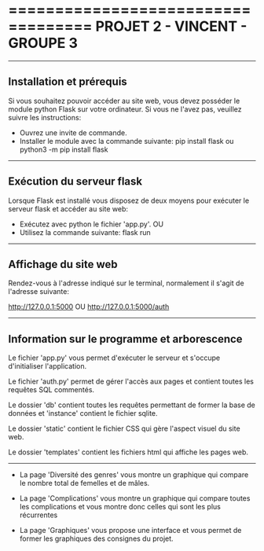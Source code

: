 ===================================
 PROJET 2 - VINCENT - GROUPE 3
===================================

-----------------------------------------------------------------
Installation et prérequis
----------------------------------------------------------------

Si vous souhaitez pouvoir accéder au site web, vous devez posséder
le module python Flask sur votre ordinateur. Si vous ne l'avez pas,
veuillez suivre les instructions:

- Ouvrez une invite de commande.
- Installer le module avec la commande suivante: 
pip install flask
ou
python3 -m pip install flask

-----------------------------------------------------------------
Exécution du serveur flask
----------------------------------------------------------------

Lorsque Flask est installé vous disposez de deux moyens pour
exécuter le serveur flask et accéder au site web:

- Exécutez avec python le fichier 'app.py'.
OU
- Utilisez la commande suivante:
flask run

-----------------------------------------------------------------
Affichage du site web
----------------------------------------------------------------

Rendez-vous à l'adresse indiqué sur le terminal, normalement 
il s'agit de l'adresse suivante:

http://127.0.0.1:5000
OU
http://127.0.0.1:5000/auth

-----------------------------------------------------------------
Information sur le programme et arborescence
-----------------------------------------------------------------

Le fichier 'app.py' vous permet d'exécuter le serveur et s'occupe
d'initialiser l'application.

Le fichier 'auth.py' permet de gérer l'accès aux pages et contient
toutes les requêtes SQL commentés.

Le dossier 'db' contient toutes les requêtes permettant de former
la base de données et 'instance' contient le fichier sqlite.

Le dossier 'static' contient le fichier CSS qui gère l'aspect visuel
du site web.

Le dossier 'templates' contient les fichiers html qui affiche les
pages web.

---------------

- La page 'Diversité des genres' vous montre un graphique qui compare 
le nombre total de femelles et de mâles.

- La page 'Complications' vous montre un graphique qui compare
toutes les complications et vous montre donc celles qui sont
les plus récurrentes

- La page 'Graphiques' vous propose une interface et vous permet
de former les graphiques des consignes du projet.
